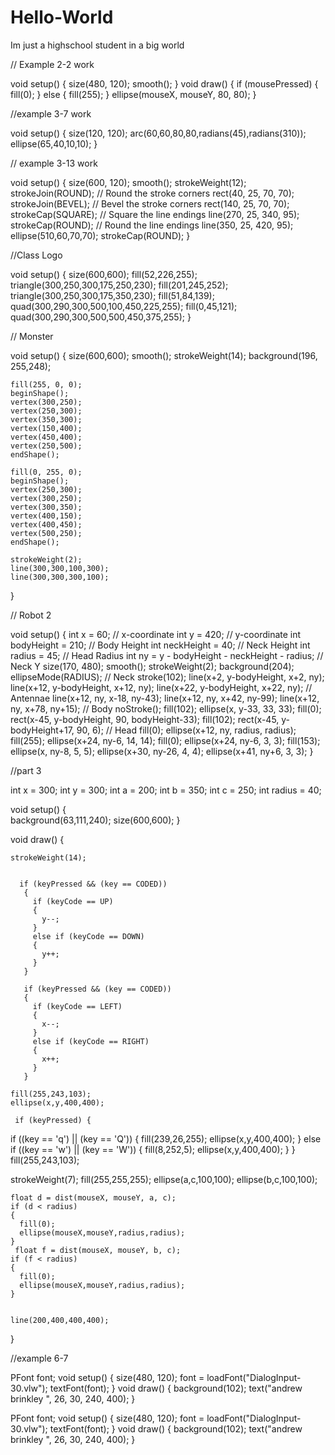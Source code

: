 # Hello-World

Im just a highschool student in a big world 

// Example 2-2 work

void setup() {
 size(480, 120);
 smooth();
}
void draw() {
 if (mousePressed) {
 fill(0);
 } else {
 fill(255);
 }
 ellipse(mouseX, mouseY, 80, 80);
}

//example 3-7 work 

void setup() 
{
 size(120, 120);
 arc(60,60,80,80,radians(45),radians(310));
 ellipse(65,40,10,10);
}

// example 3-13 work 

void setup() 
{
size(600, 120);
smooth();
strokeWeight(12);
strokeJoin(ROUND); // Round the stroke corners
rect(40, 25, 70, 70);
strokeJoin(BEVEL); // Bevel the stroke corners
rect(140, 25, 70, 70);
strokeCap(SQUARE); // Square the line endings
line(270, 25, 340, 95);
strokeCap(ROUND); // Round the line endings
line(350, 25, 420, 95);
ellipse(510,60,70,70);
strokeCap(ROUND);
}

//Class Logo

void setup() 
{
size(600,600);
fill(52,226,255);
triangle(300,250,300,175,250,230);
fill(201,245,252);
triangle(300,250,300,175,350,230);
fill(51,84,139);
quad(300,290,300,500,100,450,225,255);
fill(0,45,121);
quad(300,290,300,500,500,450,375,255);
}

// Monster 

void setup() 
{
  size(600,600);
  smooth();
  strokeWeight(14);
  background(196, 255,248); 
    
    fill(255, 0, 0);
    beginShape();
    vertex(300,250);
    vertex(250,300);
    vertex(350,300);
    vertex(150,400);
    vertex(450,400);
    vertex(250,500);
    endShape();

    fill(0, 255, 0); 
    beginShape();
    vertex(250,300);
    vertex(300,250);
    vertex(300,350);
    vertex(400,150);
    vertex(400,450);
    vertex(500,250);
    endShape();
    
    strokeWeight(2);
    line(300,300,100,300);
    line(300,300,300,100);
}

// Robot 2 

void setup() 
{
int x = 60; // x-coordinate
int y = 420; // y-coordinate
int bodyHeight = 210; // Body Height
int neckHeight = 40; // Neck Height
int radius = 45; // Head Radius
int ny = y - bodyHeight - neckHeight - radius; // Neck Y
size(170, 480);
smooth();
strokeWeight(2);
background(204);
ellipseMode(RADIUS);
// Neck
stroke(102);
line(x+2, y-bodyHeight, x+2, ny);
line(x+12, y-bodyHeight, x+12, ny);
line(x+22, y-bodyHeight, x+22, ny);
// Antennae
line(x+12, ny, x-18, ny-43);
line(x+12, ny, x+42, ny-99);
line(x+12, ny, x+78, ny+15);
// Body
noStroke();
fill(102);
ellipse(x, y-33, 33, 33);
fill(0);
rect(x-45, y-bodyHeight, 90, bodyHeight-33);
fill(102);
rect(x-45, y-bodyHeight+17, 90, 6);
// Head
fill(0);
ellipse(x+12, ny, radius, radius);
fill(255);
ellipse(x+24, ny-6, 14, 14);
fill(0);
ellipse(x+24, ny-6, 3, 3);
fill(153);
ellipse(x, ny-8, 5, 5);
ellipse(x+30, ny-26, 4, 4);
ellipse(x+41, ny+6, 3, 3);
}



//part 3

int x = 300;
int y = 300;
int a = 200;
int b = 350;
int c = 250;
int radius = 40;


   void setup()
    {  
    background(63,111,240);
    size(600,600);
    }
  
  void draw()
  {
    
    strokeWeight(14);
       
    
      if (keyPressed && (key == CODED)) 
       { 
         if (keyCode == UP) 
         { 
           y--;
         } 
         else if (keyCode == DOWN) 
         {
           y++;
         }
       }    
       
       if (keyPressed && (key == CODED)) 
       { 
         if (keyCode == LEFT) 
         { 
           x--;
         } 
         else if (keyCode == RIGHT) 
         {
           x++;
         }
       }    

    fill(255,243,103);
    ellipse(x,y,400,400);
    
     if (keyPressed) {
 if ((key == 'q') || (key == 'Q')) {
 fill(239,26,255);
 ellipse(x,y,400,400);
 }
 else if ((key == 'w') || (key == 'W')) {
 fill(8,252,5);
 ellipse(x,y,400,400);
 }
 }
    fill(255,243,103);
   
   strokeWeight(7);
    fill(255,255,255);
    ellipse(a,c,100,100);
    ellipse(b,c,100,100);
    
    float d = dist(mouseX, mouseY, a, c);
    if (d < radius) 
    {
      fill(0);
      ellipse(mouseX,mouseY,radius,radius);
    }
     float f = dist(mouseX, mouseY, b, c);
    if (f < radius) 
    {
      fill(0);
      ellipse(mouseX,mouseY,radius,radius);
    }
   

    line(200,400,400,400);
  }

//example 6-7

PFont font;
void setup() {
 size(480, 120);
 font = loadFont("DialogInput-30.vlw");
 textFont(font);
}
void draw() {
 background(102);
 text("andrew brinkley ", 26, 30, 240, 400);
}

PFont font;
void setup() {
 size(480, 120);
 font = loadFont("DialogInput-30.vlw");
 textFont(font);
}
void draw() {
 background(102);
 text("andrew brinkley ", 26, 30, 240, 400);
}
